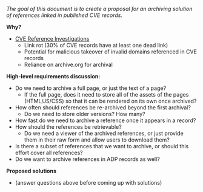 *The goal of this document is to create a proposal for an archiving solution of references linked in published CVE records.*

**Why?**

- [CVE Reference Investigations](https://docs.google.com/presentation/d/1jO7y1WHAUTWZwUl4tP3ZRJT0gvG6KxQklUvsXoM6NF4/edit#slide=id.g2793d2f3e58_2_50)
  - Link rot (30% of CVE records have at least one dead link)
  - Potential for malicious takeover of invalid domains referenced in CVE records
  - Reliance on archive.org for archival

**High-level requirements discussion:**

- Do we need to archive a full page, or just the text of a page?
  - If the full page, does it need to store all of the assets of the pages (HTML/JS/CSS) so that it can be rendered on its own once archived?
- How often should references be re-archived beyond the first archival?
  - Do we need to store older versions? How many?
- How fast do we need to archive a reference once it appears in a record?
- How should the references be retrievable?
  - Do we need a viewer of the archived references, or just provide them in their raw form and allow users to download them?
- Is there a subset of references that we want to archive, or should this effort cover all references?
- Do we want to archive references in ADP records as well?

**Proposed solutions**

- (answer questions above before coming up with solutions)
